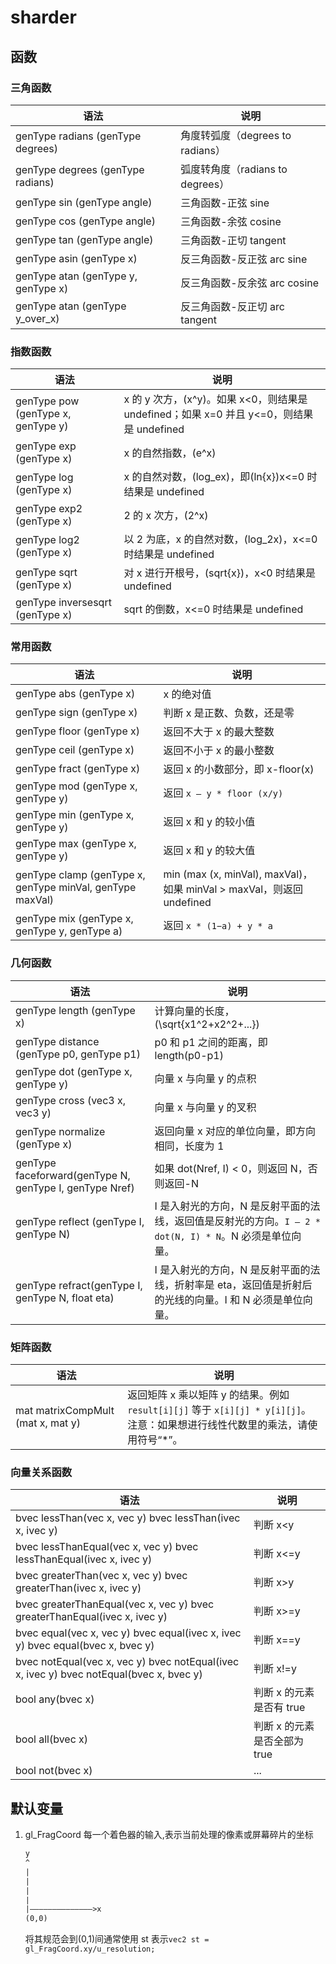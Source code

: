 # sharder

## 函数

### 三角函数

| 语法                                | 说明                             |
| ----------------------------------- | -------------------------------- |
| genType radians (genType degrees)   | 角度转弧度（degrees to radians） |
| genType degrees (genType radians)   | 弧度转角度（radians to degrees） |
| genType sin (genType angle)         | 三角函数-正弦 sine               |
| genType cos (genType angle)         | 三角函数-余弦 cosine             |
| genType tan (genType angle)         | 三角函数-正切 tangent            |
| genType asin (genType x)            | 反三角函数-反正弦 arc sine       |
| genType atan (genType y, genType x) | 反三角函数-反余弦 arc cosine     |
| genType atan (genType y_over_x)     | 反三角函数-反正切 arc tangent    |

### 指数函数

| 语法                               | 说明                                                                                       |
| ---------------------------------- | ------------------------------------------------------------------------------------------ |
| genType pow (genType x, genType y) | x 的 y 次方，\(x^y\)。如果 x<0，则结果是 undefined；如果 x=0 并且 y<=0，则结果是 undefined |
| genType exp (genType x)            | x 的自然指数，(e^x)                                                                        |
| genType log (genType x)            | x 的自然对数，(log_ex)，即(ln{x}\)x<=0 时结果是 undefined                                  |
| genType exp2 (genType x)           | 2 的 x 次方，(2^x\)                                                                        |
| genType log2 (genType x)           | 以 2 为底，x 的自然对数，\(log_2x\)，x<=0 时结果是 undefined                               |
| genType sqrt (genType x)           | 对 x 进行开根号，\(sqrt{x}\)，x<0 时结果是 undefined                                       |
| genType inversesqrt (genType x)    | sqrt 的倒数，x<=0 时结果是 undefined                                                       |

### 常用函数

| 语法                                                      | 说明                                                                  |
| --------------------------------------------------------- | --------------------------------------------------------------------- |
| genType abs (genType x)                                   | x 的绝对值                                                            |
| genType sign (genType x)                                  | 判断 x 是正数、负数，还是零                                           |
| genType floor (genType x)                                 | 返回不大于 x 的最大整数                                               |
| genType ceil (genType x)                                  | 返回不小于 x 的最小整数                                               |
| genType fract (genType x)                                 | 返回 x 的小数部分，即 x-floor(x)                                      |
| genType mod (genType x, genType y)                        | 返回 `x – y * floor (x/y)`                                            |
| genType min (genType x, genType y)                        | 返回 x 和 y 的较小值                                                  |
| genType max (genType x, genType y)                        | 返回 x 和 y 的较大值                                                  |
| genType clamp (genType x, genType minVal, genType maxVal) | min (max (x, minVal), maxVal)，如果 minVal > maxVal，则返回 undefined |
| genType mix (genType x, genType y, genType a)             | 返回 `x * (1−a) + y * a`                                              |

### 几何函数

| 语法                                                    | 说明                                                                                                    |
| ------------------------------------------------------- | ------------------------------------------------------------------------------------------------------- |
| genType length (genType x)                              | 计算向量的长度， \(\sqrt{x1^2+x2^2+...}\)                                                               |
| genType distance (genType p0, genType p1)               | p0 和 p1 之间的距离，即 length(p0-p1)                                                                   |
| genType dot (genType x, genType y)                      | 向量 x 与向量 y 的点积                                                                                  |
| genType cross (vec3 x, vec3 y)                          | 向量 x 与向量 y 的叉积                                                                                  |
| genType normalize (genType x)                           | 返回向量 x 对应的单位向量，即方向相同，长度为 1                                                         |
| genType faceforward(genType N, genType I, genType Nref) | 如果 dot(Nref, I) < 0，则返回 N，否则返回-N                                                             |
| genType reflect (genType I, genType N)                  | I 是入射光的方向，N 是反射平面的法线，返回值是反射光的方向。`I – 2 * dot(N, I) * N`。N 必须是单位向量。 |
| genType refract(genType I, genType N, float eta)        | I 是入射光的方向，N 是反射平面的法线，折射率是 eta，返回值是折射后的光线的向量。I 和 N 必须是单位向量。 |

### 矩阵函数

| 语法                              | 说明                                                                                                                           |
| --------------------------------- | ------------------------------------------------------------------------------------------------------------------------------ |
| mat matrixCompMult (mat x, mat y) | 返回矩阵 x 乘以矩阵 y 的结果。例如 `result[i][j]` 等于 `x[i][j] * y[i][j]`。注意：如果想进行线性代数里的乘法，请使用符号“\*”。 |

### 向量关系函数

| 语法                                                                                    | 说明                         |
| --------------------------------------------------------------------------------------- | ---------------------------- |
| bvec lessThan(vec x, vec y) bvec lessThan(ivec x, ivec y)                               | 判断 x<y                     |
| bvec lessThanEqual(vec x, vec y) bvec lessThanEqual(ivec x, ivec y)                     | 判断 x<=y                    |
| bvec greaterThan(vec x, vec y) bvec greaterThan(ivec x, ivec y)                         | 判断 x>y                     |
| bvec greaterThanEqual(vec x, vec y) bvec greaterThanEqual(ivec x, ivec y)               | 判断 x>=y                    |
| bvec equal(vec x, vec y) bvec equal(ivec x, ivec y) bvec equal(bvec x, bvec y)          | 判断 x==y                    |
| bvec notEqual(vec x, vec y) bvec notEqual(ivec x, ivec y) bvec notEqual(bvec x, bvec y) | 判断 x!=y                    |
| bool any(bvec x)                                                                        | 判断 x 的元素是否有 true     |
| bool all(bvec x)                                                                        | 判断 x 的元素是否全部为 true |
| bool not(bvec x)                                                                        | ...                          |

## 默认变量

1. gl_FragCoord 每一个着色器的输入,表示当前处理的像素或屏幕碎片的坐标

   ```txt
   y
   ^
   |
   |
   |
   |
   |——————————————>x
   (0,0)
   ```

   将其规范会到(0,1)间通常使用 st 表示`vec2 st = gl_FragCoord.xy/u_resolution;`
